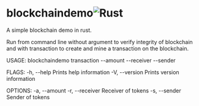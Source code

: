 # blockchaindemo![Rust](https://github.com/simonsso/blockchaindemo/workflows/Rust/badge.svg)
A simple blockchain demo in rust.

Run from command line without argument to verify integrity of blockchain and with transaction to create and mine a transaction on the blockchain.

USAGE:
blockchaindemo transaction --amount <amount> --receiver <receiver> --sender <sender>

FLAGS:
    -h, --help       Prints help information
    -V, --version    Prints version information

OPTIONS:
    -a, --amount <amount>
    -r, --receiver <receiver>    Receiver of tokens
    -s, --sender <sender>        Sender of tokens


